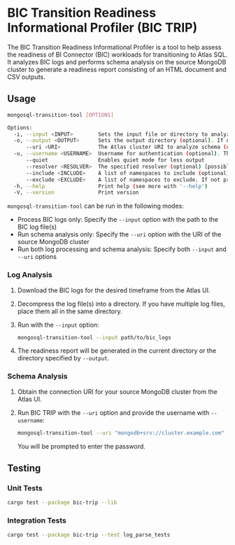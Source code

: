 # BIC Transition Readiness Informational Profiler (BIC TRIP)

The BIC Transition Readiness Informational Profiler is a tool to help assess the readiness of BI Connector (BIC) workloads for transitioning to Atlas SQL. It analyzes BIC logs and performs schema analysis on the source MongoDB cluster to generate a readiness report consisting of an HTML document and CSV outputs.

## Usage

```sh
mongosql-transition-tool [OPTIONS]

Options:
  -i, --input <INPUT>        Sets the input file or directory to analyze BIC logs (optional). One of `--input` or `--uri` must be provided, or both
  -o, --output <OUTPUT>      Sets the output directory (optional). If not specified, the current directory is used
      --uri <URI>            The Atlas cluster URI to analyze schema (optional). One of `--input` or `--uri` must be provided, or both
  -u, --username <USERNAME>  Username for authentication (optional). This is required if the username and password is not provided in the URI
      --quiet                Enables quiet mode for less output
      --resolver <RESOLVER>  The specified resolver (optional) [possible values: cloudflare, google, quad9]
      --include <INCLUDE>    A list of namespaces to include (optional). If not provided, all namespaces are included. Glob syntax is supported
      --exclude <EXCLUDE>    A list of namespaces to exclude. If not provided, no namespaces are excluded
  -h, --help                 Print help (see more with '--help')
  -V, --version              Print version
```

`mongosql-transition-tool` can be run in the following modes:

- Process BIC logs only: Specify the `--input` option with the path to the BIC log file(s)
- Run schema analysis only: Specify the `--uri` option with the URI of the source MongoDB cluster
- Run both log processing and schema analysis: Specify both `--input` and `--uri` options

### Log Analysis

1. Download the BIC logs for the desired timeframe from the Atlas UI.
2. Decompress the log file(s) into a directory. If you have multiple log files, place them all in the same directory.
3. Run with the `--input` option:

   ```sh
   mongosql-transition-tool --input path/to/bic_logs
   ```

4. The readiness report will be generated in the current directory or the directory specified by `--output`.

### Schema Analysis

1. Obtain the connection URI for your source MongoDB cluster from the Atlas UI.
2. Run BIC TRIP with the `--uri` option and provide the username with `--username`:

   ```sh
   mongosql-transition-tool --uri "mongodb+srv://cluster.example.com" --username myuser
   ```

   You will be prompted to enter the password.

## Testing

### Unit Tests

```sh
cargo test --package bic-trip --lib
```

### Integration Tests

```sh
cargo test --package bic-trip --test log_parse_tests
```
